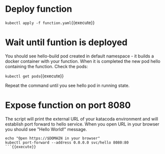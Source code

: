 
# Deploy function

`kubectl apply -f function.yaml`{{execute}}

# Wait until funtion is deployed

You should see hello-build pod created in default namespace - it builds a docker container with your function. When it is completed the new pod hello containing the function. Check the pods: 

`kubectl get pods`{{execute}}

Repeat the command until you see hello pod in running state.


# Expose function on port 8080 

The script will print the external URL of your katacoda environment and will establish port forward to hello service. When you open URL in your browser you should see "Hello World!" message.

```
echo "Open https://$DOMAIN in your browser"
kubectl port-forward --address 0.0.0.0 svc/hello 8080:80
```{{execute}}
